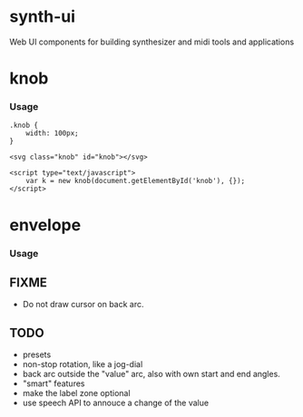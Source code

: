 # synth-ui

Web UI components for building synthesizer and midi tools and applications

# knob

### Usage

    .knob {
        width: 100px;
    }

    <svg class="knob" id="knob"></svg>

    <script type="text/javascript">
        var k = new knob(document.getElementById('knob'), {});        
    </script>

# envelope

### Usage

## FIXME

- Do not draw cursor on back arc.

## TODO

- presets
- non-stop rotation, like a jog-dial
- back arc outside the "value" arc, also with own start and end angles.
- "smart" features
- make the label zone optional
- use speech API to annouce a change of the value